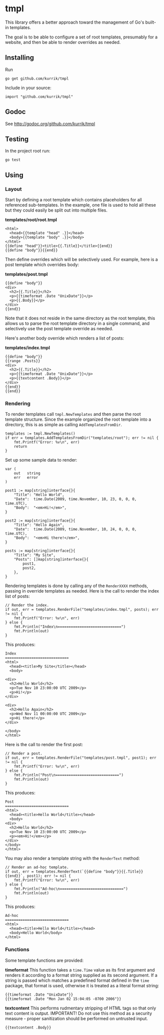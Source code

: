 tmpl
====
This library offers a better approach toward the management of Go's built-in
templates.

The goal is to be able to configure a set of root templates, presumably for
a website, and then be able to render overrides as needed.

Installing
----------
Run

    go get github.com/kurrik/tmpl

Include in your source:

    import "github.com/kurrik/tmpl"

Godoc
-----
See http://godoc.org/github.com/kurrik/tmpl

Testing
-------
In the project root run:

    go test

Using
-----

### Layout

Start by defining a root template which contains placeholders for all
referenced sub-templates.  In the example, one file is used to hold all these
but they could easily be split out into multiple files.

**templates/root/root.tmpl**

    <html>
      <head>{{template "head" .}}</head>
      <body>{{template "body" .}}</body>
    </html>
    {{define "head"}}<title>{{.Title}}</title>{{end}}
    {{define "body"}}{{end}}

Then define overrides which will be selectively used.  For example, here is
a post template which overrides body:

**templates/post.tmpl**

    {{define "body"}}
    <div>
      <h2>{{.Title}}</h2>
      <p>{{timeformat .Date "UnixDate"}}</p>
      <p>{{.Body}}</p>
    </div>
    {{end}}

Note that it does not reside in the same directory as the root template, this
allows us to parse the root template directory in a single command, and
selectively use the post template override as needed.

Here's another body override which renders a list of posts:

**templates/index.tmpl**

    {{define "body"}}
    {{range .Posts}}
    <div>
      <h2>{{.Title}}</h2>
      <p>{{timeformat .Date "UnixDate"}}</p>
      <p>{{textcontent .Body}}</p>
    </div>
    {{end}}
    {{end}}

### Rendering

To render templates call `tmpl.NewTemplates` and then parse the root template
structure.  Since the example organized the root template into a directory,
this is as simple as calling `AddTemplatesFromDir`.

	templates := tmpl.NewTemplates()
	if err = templates.AddTemplatesFromDir("templates/root"); err != nil {
		fmt.Printf("Error: %v\n", err)
		return
	}

Set up some sample data to render:

	var (
		out   string
		err   error
	)

	post1 := map[string]interface{}{
		"Title": "Hello World",
		"Date":  time.Date(2009, time.November, 10, 23, 0, 0, 0, time.UTC),
		"Body":  "<em>Hi!</em>",
	}

	post2 := map[string]interface{}{
		"Title": "Hello Again",
		"Date":  time.Date(2009, time.November, 10, 24, 0, 0, 0, time.UTC),
		"Body":  "<em>Hi there!</em>",
	}

	posts := map[string]interface{}{
		"Title": "My Site",
		"Posts": []map[string]interface{}{
			post1,
			post2,
		},
	}

Rendering templates is done by calling any of the `RenderXXXX` methods,
passing in override templates as needed.  Here is the call to render the
index list of posts:

	// Render the index.
	if out, err = templates.RenderFile("templates/index.tmpl", posts); err != nil {
		fmt.Printf("Error: %v\n", err)
	} else {
		fmt.Println("Index\n=============================")
		fmt.Println(out)
	}

This produces:

    Index
    =============================
    <html>
      <head><title>My Site</title></head>
      <body>

    <div>
      <h2>Hello World</h2>
      <p>Tue Nov 10 23:00:00 UTC 2009</p>
      <p>Hi!</p>
    </div>

    <div>
      <h2>Hello Again</h2>
      <p>Wed Nov 11 00:00:00 UTC 2009</p>
      <p>Hi there!</p>
    </div>

    </body>
    </html>

Here is the call to render the first post:

	// Render a post.
	if out, err = templates.RenderFile("templates/post.tmpl", post1); err != nil {
		fmt.Printf("Error: %v\n", err)
	} else {
		fmt.Println("Post\n=============================")
		fmt.Println(out)
	}

This produces:

    Post
    =============================
    <html>
      <head><title>Hello World</title></head>
      <body>
    <div>
      <h2>Hello World</h2>
      <p>Tue Nov 10 23:00:00 UTC 2009</p>
      <p><em>Hi!</em></p>
    </div>
    </body>
    </html>

You may also render a template string with the `RenderText` method:

	// Render an ad-hoc template.
	if out, err = templates.RenderText(`{{define "body"}}{{.Title}}{{end}}`, post1); err != nil {
		fmt.Printf("Error: %v\n", err)
	} else {
		fmt.Println("Ad-hoc\n=============================")
		fmt.Println(out)
	}

This produces:

    Ad-hoc
    =============================
    <html>
      <head><title>Hello World</title></head>
      <body>Hello World</body>
    </html>

### Functions

Some template functions are provided:

**timeformat**
This function takes a `time.Time` value as its first argument and renders
it according to a format string supplied as its second argument.  If a string
is passed which matches a predefined format defined in the `time` package, that
format is used, otherwise it is treated as a literal format string:

    {{timeformat .Date "UnixDate"}}
    {{timeformat .Date "Mon Jan 02 15:04:05 -0700 2006"}}

**textcontent**
This performs rudmentary stripping of HTML tags so that only text content
is output.  IMPORTANT! Do not use this method as a security measure - proper
sanitization should be performed on untrusted input.

    {{textcontent .Body}}
